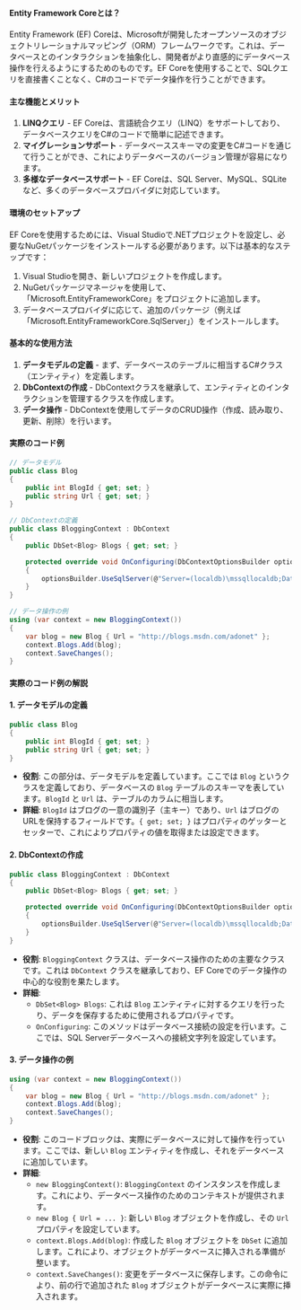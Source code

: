 #### Entity Framework Coreとは？
Entity Framework (EF) Coreは、Microsoftが開発したオープンソースのオブジェクトリレーショナルマッピング（ORM）フレームワークです。これは、データベースとのインタラクションを抽象化し、開発者がより直感的にデータベース操作を行えるようにするためのものです。EF Coreを使用することで、SQLクエリを直接書くことなく、C#のコードでデータ操作を行うことができます。

#### 主な機能とメリット
1. **LINQクエリ** - EF Coreは、言語統合クエリ（LINQ）をサポートしており、データベースクエリをC#のコードで簡単に記述できます。
2. **マイグレーションサポート** - データベーススキーマの変更をC#コードを通じて行うことができ、これによりデータベースのバージョン管理が容易になります。
3. **多様なデータベースサポート** - EF Coreは、SQL Server、MySQL、SQLiteなど、多くのデータベースプロバイダに対応しています。

#### 環境のセットアップ
EF Coreを使用するためには、Visual Studioで.NETプロジェクトを設定し、必要なNuGetパッケージをインストールする必要があります。以下は基本的なステップです：
1. Visual Studioを開き、新しいプロジェクトを作成します。
2. NuGetパッケージマネージャを使用して、「Microsoft.EntityFrameworkCore」をプロジェクトに追加します。
3. データベースプロバイダに応じて、追加のパッケージ（例えば「Microsoft.EntityFrameworkCore.SqlServer」）をインストールします。

#### 基本的な使用方法
1. **データモデルの定義** - まず、データベースのテーブルに相当するC#クラス（エンティティ）を定義します。
2. **DbContextの作成** - DbContextクラスを継承して、エンティティとのインタラクションを管理するクラスを作成します。
3. **データ操作** - DbContextを使用してデータのCRUD操作（作成、読み取り、更新、削除）を行います。

#### 実際のコード例
```csharp
// データモデル
public class Blog
{
    public int BlogId { get; set; }
    public string Url { get; set; }
}

// DbContextの定義
public class BloggingContext : DbContext
{
    public DbSet<Blog> Blogs { get; set; }

    protected override void OnConfiguring(DbContextOptionsBuilder optionsBuilder)
    {
        optionsBuilder.UseSqlServer(@"Server=(localdb)\mssqllocaldb;Database=Blogging;Integrated Security=True");
    }
}

// データ操作の例
using (var context = new BloggingContext())
{
    var blog = new Blog { Url = "http://blogs.msdn.com/adonet" };
    context.Blogs.Add(blog);
    context.SaveChanges();
}
```

#### 実際のコード例の解説

#### 1. データモデルの定義
```csharp
public class Blog
{
    public int BlogId { get; set; }
    public string Url { get; set; }
}
```
- **役割**: この部分は、データモデルを定義しています。ここでは `Blog` というクラスを定義しており、データベースの `Blog` テーブルのスキーマを表しています。`BlogId` と `Url` は、テーブルのカラムに相当します。
- **詳細**: `BlogId` はブログの一意の識別子（主キー）であり、`Url` はブログのURLを保持するフィールドです。`{ get; set; }` はプロパティのゲッターとセッターで、これによりプロパティの値を取得または設定できます。

#### 2. DbContextの作成
```csharp
public class BloggingContext : DbContext
{
    public DbSet<Blog> Blogs { get; set; }

    protected override void OnConfiguring(DbContextOptionsBuilder optionsBuilder)
    {
        optionsBuilder.UseSqlServer(@"Server=(localdb)\mssqllocaldb;Database=Blogging;Integrated Security=True");
    }
}
```
- **役割**: `BloggingContext` クラスは、データベース操作のための主要なクラスです。これは `DbContext` クラスを継承しており、EF Coreでのデータ操作の中心的な役割を果たします。
- **詳細**:
    - `DbSet<Blog> Blogs`: これは `Blog` エンティティに対するクエリを行ったり、データを保存するために使用されるプロパティです。
    - `OnConfiguring`: このメソッドはデータベース接続の設定を行います。ここでは、SQL Serverデータベースへの接続文字列を設定しています。

#### 3. データ操作の例
```csharp
using (var context = new BloggingContext())
{
    var blog = new Blog { Url = "http://blogs.msdn.com/adonet" };
    context.Blogs.Add(blog);
    context.SaveChanges();
}
```
- **役割**: このコードブロックは、実際にデータベースに対して操作を行っています。ここでは、新しい `Blog` エンティティを作成し、それをデータベースに追加しています。
- **詳細**:
    - `new BloggingContext()`: `BloggingContext` のインスタンスを作成します。これにより、データベース操作のためのコンテキストが提供されます。
    - `new Blog { Url = ... }`: 新しい `Blog` オブジェクトを作成し、その `Url` プロパティを設定しています。
    - `context.Blogs.Add(blog)`: 作成した `Blog` オブジェクトを `DbSet` に追加します。これにより、オブジェクトがデータベースに挿入される準備が整います。
    - `context.SaveChanges()`: 変更をデータベースに保存します。この命令により、前の行で追加された `Blog` オブジェクトがデータベースに実際に挿入されます。